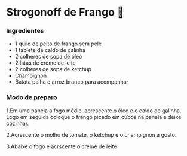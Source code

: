 # Strogonoff de Frango :chicken:



### Ingredientes

- 1 quilo de peito de frango sem pele
- 1 tablete de caldo de galinha
- 2 colheres de sopa de óleo
- 2 latas de creme de leite
- 2 colheres de sopa de ketchup
- Champignon
- Batata palha e arroz branco para acompanhar

### Modo de preparo

1.Em uma panela a fogo médio, acrescente o óleo e o caldo de galinha. Logo em seguida coloque o frango picado em cubos na panela e deixe cozinhar.

2.Acrescente o molho de tomate, o ketchup e o champignon a gosto.

3.Abaixe o fogo e acrscente o creme de leite 


